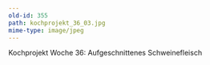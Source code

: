 ```yaml
---
old-id: 355
path: kochprojekt_36_03.jpg
mime-type: image/jpeg
---
```

Kochprojekt Woche 36:
Aufgeschnittenes Schweinefleisch
